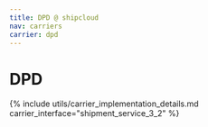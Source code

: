 ```yaml
---
title: DPD @ shipcloud
nav: carriers
carrier: dpd
---
```


# DPD

{% include utils/carrier_implementation_details.md carrier_interface="shipment_service_3_2" %}
